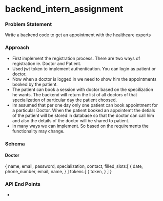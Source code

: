 # backend_intern_assignment
### Problem Statement
Write a backend code to get an appointment with the healthcare experts

### Approach
- First implement the registration process. There are two ways of registration ie. Doctor and Patient.
- Used jwt token to implement authentication. You can login as patient or doctor.
- Now when a doctor is logged in we need to show him the appointments booked by the patient.
- The patient can book a session with doctor based on the specilization he wants. The backend will return the list of all doctors of that specialization of particular day the patient choosed.
- Im assumed that per one day only one patient can book appointment for a particular Doctor. When the patient booked an appointemt the detials of the patient will be stored in database so that the doctor can call him and also the details of the doctor will be shared to patient.
- In many ways we can implement. So based on the requirements the functionality may change. 

### Schema
#### Doctor
{
  name, 
  email,
  password,
  specialization,
  contact,
  filled_slots:[
    {
      date,
      phone_number,
      email,
      name,
    }
  ]
  tokens:[
    {
      token,
    }
  ]
}

### API End Points
- 
